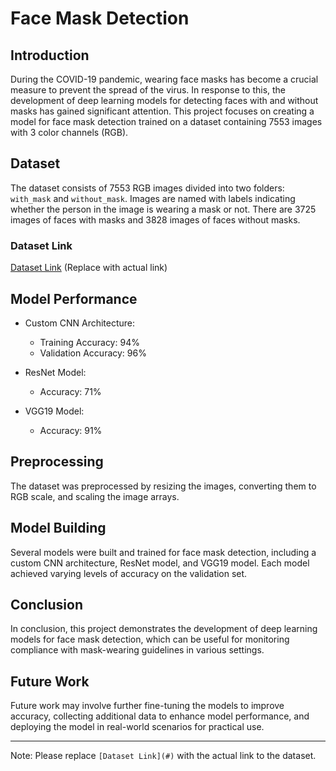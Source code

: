 # Face Mask Detection

## Introduction
During the COVID-19 pandemic, wearing face masks has become a crucial measure to prevent the spread of the virus. In response to this, the development of deep learning models for detecting faces with and without masks has gained significant attention. This project focuses on creating a model for face mask detection trained on a dataset containing 7553 images with 3 color channels (RGB).

## Dataset
The dataset consists of 7553 RGB images divided into two folders: `with_mask` and `without_mask`. Images are named with labels indicating whether the person in the image is wearing a mask or not. There are 3725 images of faces with masks and 3828 images of faces without masks.

### Dataset Link
[Dataset Link](#https://www.kaggle.com/datasets/omkargurav/face-mask-dataset) (Replace with actual link)

## Model Performance
- Custom CNN Architecture:
  - Training Accuracy: 94%
  - Validation Accuracy: 96%
  
- ResNet Model:
  - Accuracy: 71%
  
- VGG19 Model:
  - Accuracy: 91%

## Preprocessing
The dataset was preprocessed by resizing the images, converting them to RGB scale, and scaling the image arrays.

## Model Building
Several models were built and trained for face mask detection, including a custom CNN architecture, ResNet model, and VGG19 model. Each model achieved varying levels of accuracy on the validation set.

## Conclusion
In conclusion, this project demonstrates the development of deep learning models for face mask detection, which can be useful for monitoring compliance with mask-wearing guidelines in various settings.

## Future Work
Future work may involve further fine-tuning the models to improve accuracy, collecting additional data to enhance model performance, and deploying the model in real-world scenarios for practical use.

---
Note: Please replace `[Dataset Link](#)` with the actual link to the dataset.

